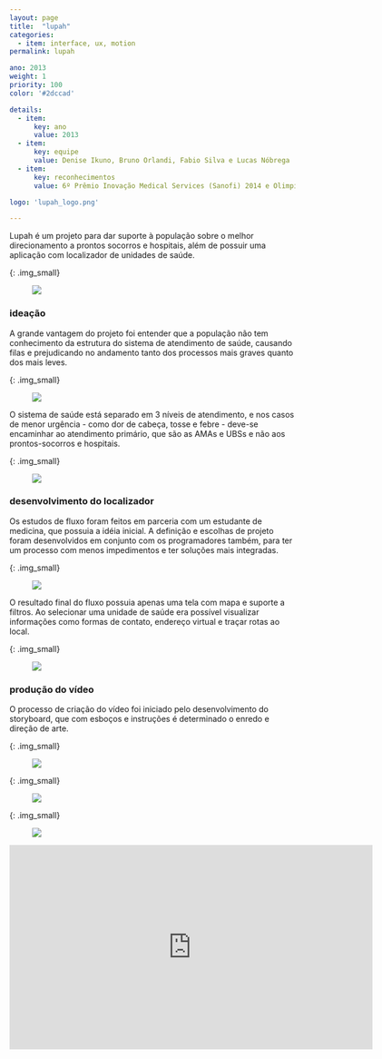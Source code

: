 ```yaml
---
layout: page
title:  "lupah"
categories:
  - item: interface, ux, motion
permalink: lupah

ano: 2013
weight: 1
priority: 100
color: '#2dccad'

details:
  - item:
      key: ano
      value: 2013
  - item:
      key: equipe
      value: Denise Ikuno, Bruno Orlandi, Fabio Silva e Lucas Nóbrega
  - item:
      key: reconhecimentos
      value: 6º Prêmio Inovação Medical Services (Sanofi) 2014 e Olimpíadas USP do Conhecimento 2013

logo: 'lupah_logo.png'

---
```


Lupah é um projeto para dar suporte à população sobre o melhor direcionamento a prontos socorros e hospitais, além de possuir uma aplicação com localizador de unidades de saúde.

{: .img_small}
<figure><img src="{{ site.baseurl }}/assets/lupah/lupah_mockup.jpg"/></figure>

### ideação

A grande vantagem do projeto foi entender que a população não tem conhecimento da estrutura do sistema de atendimento de saúde, causando filas e prejudicando no andamento tanto dos processos mais graves quanto dos mais leves.

{: .img_small}
<figure><img src="{{ site.baseurl }}/assets/lupah/lupah_febre.jpg"/></figure>

O sistema de saúde está separado em 3 níveis de atendimento, e  nos casos de menor urgência - como dor de cabeça, tosse e febre - deve-se encaminhar ao atendimento primário, que são as AMAs e UBSs e não aos prontos-socorros e hospitais.

{: .img_small}
<figure><img src="{{ site.baseurl }}/assets/lupah/desenho_primario.jpg"/></figure>

### desenvolvimento do localizador

Os estudos de fluxo foram feitos em parceria com um estudante de medicina, que possuia a idéia inicial. A definição e escolhas de projeto foram desenvolvidos em conjunto com os programadores também, para ter um processo com menos impedimentos e ter soluções mais integradas.

{: .img_small}
<figure><img src="{{ site.baseurl }}/assets/lupah/lupah_fluxo.png"/></figure>

O resultado final do fluxo possuia apenas uma tela com mapa e suporte a filtros. Ao selecionar uma unidade de saúde era possível visualizar  informações como formas de contato, endereço virtual e traçar rotas ao local.

{: .img_small}
<figure><img src="{{ site.baseurl }}/assets/lupah/telas.jpg"/></figure>

### produção do vídeo

O processo de criação do vídeo foi iniciado pelo desenvolvimento do storyboard, que com esboços e instruções é determinado o enredo e direção de arte.

{: .img_small}
<figure><img src="{{ site.baseurl }}/assets/lupah/animate1.jpg"/></figure>

{: .img_small}
<figure><img src="{{ site.baseurl }}/assets/lupah/animate2.jpg"/></figure>

{: .img_small}
<figure><img src="{{ site.baseurl }}/assets/lupah/text1.jpg"/></figure>

<iframe src="https://player.vimeo.com/video/237033300?color=2dccad&byline=0&portrait=0" width="640" height="360" frameborder="0" webkitallowfullscreen mozallowfullscreen allowfullscreen></iframe>
